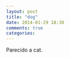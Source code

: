 ```yaml
---
layout: post
title: "dog"
date: 2014-01-29 18:30
comments: true
categories: 
---
```

Parecido a cat.

